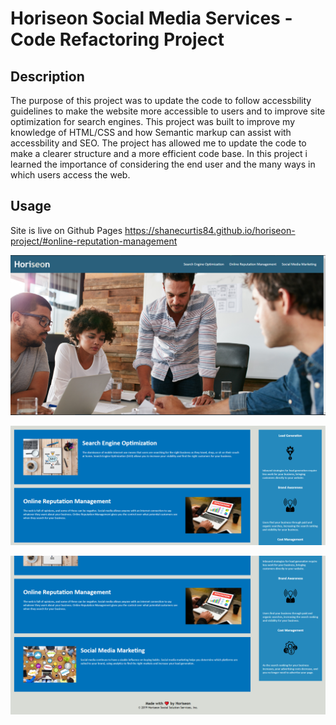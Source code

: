 # Horiseon Social Media Services - Code Refactoring Project

## Description

The purpose of this project was to update the code to follow accessbility guidelines to make the website more accessible to users and to improve site optimization for search engines. This project was built to improve my knowledge of HTML/CSS and how Semantic markup can assist with accessbility and SEO. The project has allowed me to update the code to make a clearer structure and a more efficient code base. In this project i learned the importance of considering the end user and the many ways in which users access the web.



## Usage

Site is live on Github Pages https://shanecurtis84.github.io/horiseon-project/#online-reputation-management

   ![Sceenshot 1](./assets/images/screenshot1.png)

   ![Screenshot 2](./assets/images/screenshot2.png)

   ![Screenshot 3](./assets/images/screenshot3.png)